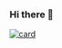 ### Hi there 👋

[![card](https://github-readme-stats.vercel.app/api?username=iuricode&theme=default)](https://github.com/ThiagoAugusto2017)

<!--
**ThiagoAugusto2017/ThiagoAugusto2017** is a ✨ _special_ ✨ repository because its `README.md` (this file) appears on your GitHub profile.

Here are some ideas to get you started:

- 🔭 I’m currently working on ...
- 🌱 I’m currently learning ...
- 👯 I’m looking to collaborate on ...
- 🤔 I’m looking for help with ...
- 💬 Ask me about ...
- 📫 How to reach me: ...
- 😄 Pronouns: ...
- ⚡ Fun fact: ...
